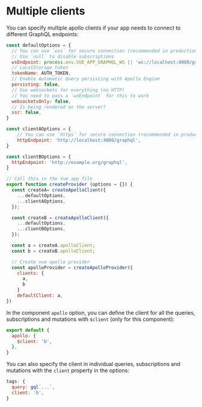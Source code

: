 # Multiple clients

You can specify multiple apollo clients if your app needs to connect to different GraphQL endpoints:

```js
const defaultOptions = {
  // You can use `wss` for secure connection (recommended in production)
  // Use `null` to disable subscriptions
  wsEndpoint: process.env.VUE_APP_GRAPHQL_WS || 'ws://localhost:4000/graphql',
  // LocalStorage token
  tokenName: AUTH_TOKEN,
  // Enable Automatic Query persisting with Apollo Engine
  persisting: false,
  // Use websockets for everything (no HTTP)
  // You need to pass a `wsEndpoint` for this to work
  websocketsOnly: false,
  // Is being rendered on the server?
  ssr: false,
}

const clientAOptions = {
    // You can use `https` for secure connection (recommended in production)
    httpEndpoint: 'http://localhost:4000/graphql',
}

const clientBOptions = {
  httpEndpoint: 'http://example.org/graphql',
}

// Call this in the Vue app file
export function createProvider (options = {}) {
  const createA= createApolloClient({
    ...defaultOptions,
    ...clientAOptions,
  });

  const createB = createApolloClient({
    ...defaultOptions,
    ...clientBOptions,
  });

  const a = createA.apolloClient;
  const b = createB.apolloClient;

  // Create vue apollo provider
  const apolloProvider = createApolloProvider({
    clients: {
      a,
      b
    }
    defaultClient: a,
})
```

In the component `apollo` option, you can define the client for all the queries, subscriptions and mutations with `$client` (only for this component):

```js
export default {
  apollo: {
    $client: 'b',
  },
}
```

You can also specify the client in individual queries, subscriptions and mutations with the `client` property in the options:

```js
tags: {
  query: gql`...`,
  client: 'b',
}
```

